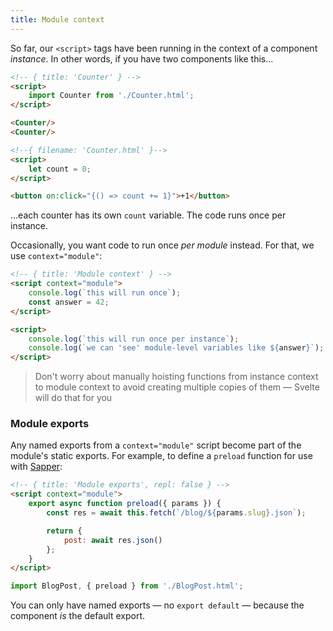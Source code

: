 ```yaml
---
title: Module context
---
```


So far, our `<script>` tags have been running in the context of a component *instance*. In other words, if you have two components like this...

```html
<!-- { title: 'Counter' } -->
<script>
	import Counter from './Counter.html';
</script>

<Counter/>
<Counter/>
```

```html
<!--{ filename: 'Counter.html' }-->
<script>
	let count = 0;
</script>

<button on:click="{() => count += 1}">+1</button>
```

...each counter has its own `count` variable. The code runs once per instance.

Occasionally, you want code to run once *per module* instead. For that, we use `context="module"`:

```html
<!-- { title: 'Module context' } -->
<script context="module">
	console.log(`this will run once`);
	const answer = 42;
</script>

<script>
	console.log(`this will run once per instance`);
	console.log(`we can 'see' module-level variables like ${answer}`);
</script>
```

> Don't worry about manually hoisting functions from instance context to module context to avoid creating multiple copies of them — Svelte will do that for you


### Module exports

Any named exports from a `context="module"` script become part of the module's static exports. For example, to define a `preload` function for use with [Sapper](https://sapper.svelte.technology):

```html
<!-- { title: 'Module exports', repl: false } -->
<script context="module">
	export async function preload({ params }) {
		const res = await this.fetch(`/blog/${params.slug}.json`);

		return {
			post: await res.json()
		};
	}
</script>
```

```js
import BlogPost, { preload } from './BlogPost.html';
```

You can only have named exports — no `export default` — because the component *is* the default export.